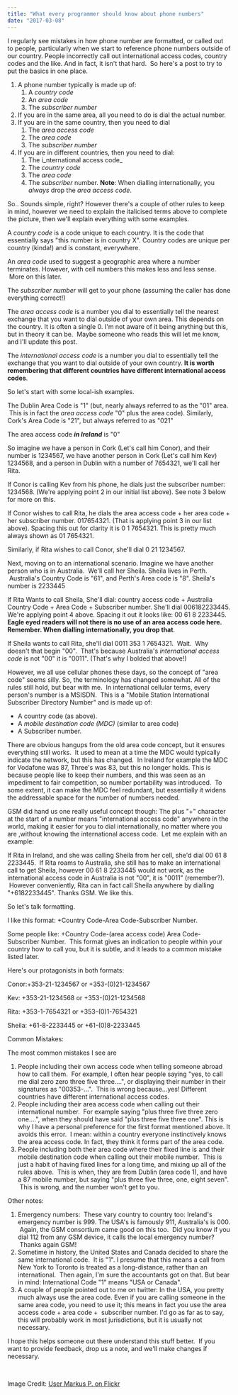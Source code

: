 ```yaml
---
title: "What every programmer should know about phone numbers"
date: "2017-03-08"
---
```


I regularly see mistakes in how phone number are formatted, or called out to people, particularly when we start to reference phone numbers outside of our country. People incorrectly call out international access codes, country codes and the like. And in fact, it isn't that hard.  So here's a post to try to put the basics in one place.

1. A phone number typically is made up of:
    1. A _country code_
    2. An _area code_
    3. The _subscriber number_
2. If you are in the same area, all you need to do is dial the actual number.
3. If you are in the same country, then you need to dial
    1. The _area access code_
    2. The _area code_
    3. The _subscriber number_
4. If you are in different countries, then you need to dial:
    1. The i_nternational access code_
    2. The _country code_
    3. The _area code_
    4. The _subscriber_ number. **Note**: When dialling internationally, you _always_ drop the _area access code_.

So.. Sounds simple, right? However there's a couple of other rules to keep in mind, however we need to explain the italicised terms above to complete the picture, then we'll explain everything with some examples.

A _country code_ is a code unique to each country. It is the code that essentially says "this number is in country X". Country codes are unique per country (kinda!) and is constant, everywhere.

An _area code_ used to suggest a geographic area where a number terminates. However, with cell numbers this makes less and less sense.  More on this later.

The _subscriber number_ will get to your phone (assuming the caller has done everything correct!)

The _area access code_ is a number you dial to essentially tell the nearest exchange that you want to dial outside of your own area. This depends on the country. It is often a single 0. I'm not aware of it being anything but this, but in theory it can be.  Maybe someone who reads this will let me know, and I'll update this post.

The _international access code_ is a number you dial to essentially tell the exchange that you want to dial outside of your own country. **It is worth remembering that different countries have different international access codes**.

So let's start with some local-ish examples.

The Dublin Area Code is "1" (but, nearly always referred to as the "01" area.  This is in fact the _area access code_ "0" plus the area code). Similarly, Cork's Area Code is "21", but always referred to as "021"

The area access code **_in Ireland_** is "0"

So imagine we have a person in Cork (Let's call him Conor), and their number is 1234567, we have another person in Cork (Let's call him Kev) 1234568, and a person in Dublin with a number of 7654321, we'll call her Rita.

If Conor is calling Kev from his phone, he dials just the subscriber number: 1234568. (We're applying point 2 in our initial list above). See note 3 below for more on this.

If Conor wishes to call Rita, he dials the area access code + her area code + her subscriber number. 017654321. (That is applying point 3 in our list above). Spacing this out for clarity it is 0 1 7654321. This is pretty much always shown as 01 7654321.

Similarly, if Rita wishes to call Conor, she'll dial 0 21 1234567.

Next, moving on to an international scenario. Imagine we have another person who is in Australia.  We'll call her Sheila. Sheila lives in Perth.  Australia's Country Code is "61", and Perth's Area code is "8". Sheila's number is 2233445

If Rita Wants to call Sheila, She'll dial: country access code + Australia Country Code + Area Code + Subscriber number. She'll dial 006182233445. We're applying point 4 above. Spacing it out it looks like: 00 61 8 2233445. **Eagle eyed readers will not there is no use of an area access code here. Remember. When dialling internationally, you drop that**.

If Sheila wants to call Rita, she'll dial 0011 353 1 7654321.  Wait.  Why doesn't that begin "00".  That's because Australia's _international access code_ is not "00" it is "0011". (That's why I bolded that above!)

However, we all use cellular phones these days, so the concept of "area code" seems silly. So, the terminology has changed somewhat. All of the rules still hold, but bear with me.  In international cellular terms, every person's number is a MSISDN.  This is a "Mobile Station International Subscriber Directory Number" and is made up of:

- A country code (as above).
- A _mobile destination code (MDC)_ (similar to area code)
- A Subscriber number.

There are obvious hangups from the old area code concept, but it ensures everything still works.  It used to mean at a time the MDC would typically indicate the network, but this has changed.  In Ireland for example the MDC for Vodafone was 87, Three's was 83, but this no longer holds. This is because people like to keep their numbers, and this was seen as an impediment to fair competition, so number portability was introduced.  To some extent, it can make the MDC feel redundant, but essentially it widens the addressable space for the number of numbers needed.

GSM did hand us one really useful concept though: The plus "+" character at the start of a number means "international access code" anywhere in the world, making it easier for you to dial internationally, no matter where you are ,without knowing the international access code.  Let me explain with an example:

If Rita in Ireland, and she was calling Sheila from her cell, she'd dial 00 61 8 2233445.  If Rita roams to Australia, she still has to make an international call to get Sheila, however 00 61 8 2233445 would not work, as the international access code in Australia is not "00", it is "0011" (remember?).  However conveniently, Rita can in fact call Sheila anywhere by dialling "+6182233445". Thanks GSM. We like this.

So let's talk formatting.

I like this format: +Country Code-Area Code-Subscriber Number.

Some people like: +Country Code-(area access code) Area Code-Subscriber Number.  This format gives an indication to people within your country how to call you, but it is subtle, and it leads to a common mistake listed later.

Here's our protagonists in both formats:

Conor:+353-21-1234567 or +353-(0)21-1234567

Kev: +353-21-1234568 or +353-(0)21-1234568

Rita: +353-1-7654321 or +353-(0)1-7654321

Sheila: +61-8-2233445 or +61-(0)8-2233445

Common Mistakes:

The most common mistakes I see are

1. People including their own access code when telling someone abroad how to call them.  For example, I often hear people saying "yes, to call me dial zero zero three five three....", or displaying their number in their signatures as "00353-...".  This is wrong because...yes! Different countries have different international access codes.
2. People including their area access code when calling out their international number.  For example saying "plus three five three zero one....", when they should have said "plus three five three one". This is why I have a personal preference for the first format mentioned above. It avoids this error.  I mean: within a country everyone instinctively knows the area access code. In fact, they think it forms part of the area code.
3. People including both their area code where their fixed line is and their mobile destination code when calling out their mobile number.  This is just a habit of having fixed lines for a long time, and mixing up all of the rules above.  This is when, they are from Dublin (area code 1), and have a 87 mobile number, but saying "plus three five three, one, eight seven".  This is wrong, and the number won't get to you.

Other notes:

1. Emergency numbers:  These vary country to country too: Ireland's emergency number is 999. The USA's is famously 911, Australia's is 000.  Again, the GSM consortium came good on this too.  Did you know if you dial 112 from any GSM device, it calls the local emergency number?  Thanks again GSM!
2. Sometime in history, the United States and Canada decided to share the same international code.  It is "1". I presume that this means a call from New York to Toronto is treated as a long-distance, rather than an international.  Then again, I'm sure the accountants got on that. But bear in mind: International Code "1" means "USA or Canada".
3. A couple of people pointed out to me on twitter: In the USA, you pretty much always use the area code. Even if you are calling someone in the same area code, you need to use it; this means in fact you use the area access code + area code +  subscriber number. I'd go as far as to say, this will probably work in most jurisdictions, but it is usually not necessary.

I hope this helps someone out there understand this stuff better.  If you want to provide feedback, drop us a note, and we'll make changes if necessary.

 

Image Credit: [User Markus P. on Flickr](https://www.flickr.com/photos/mpotify/)

